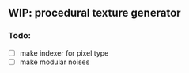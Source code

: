 ## WIP: procedural texture generator

### Todo:
- [ ] make indexer for pixel type
- [ ] make modular noises